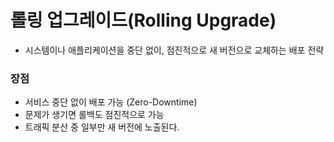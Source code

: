# 롤링 업그레이드(Rolling Upgrade)
- 시스템이나 애플리케이션을 중단 없이, 점진적으로 새 버전으로 교체하는 배포 전략

### 장점
- 서비스 중단 없이 배포 가능 (Zero-Downtime)
- 문제가 생기면 롤백도 점진적으로 가능
- 트래픽 분산 중 일부만 새 버전에 노출된다.